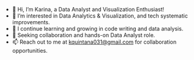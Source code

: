- 👋 Hi, I’m Karina, a Data Analyst and Visualization Enthusiast!
- 👀 I’m interested in Data Analytics & Visualization, and tech systematic improvements.
- 🌱 I continue learning and growing in code writing and data analysis.
- 💞️ Seeking collaboration and hands-on Data Analyst role.
- 📫 Reach out to me at kquintana031@gmail.com for collaboration opportunities.
  
<!---
kquint031/kquint031 is a ✨ special ✨ repository because its `README.md` (this file) appears on your GitHub profile.
You can click the Preview link to take a look at your changes.
--->
